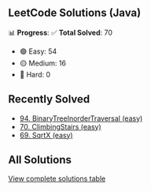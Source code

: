 ## LeetCode Solutions (Java)

📊 **Progress**:
✅ **Total Solved**: 70
- 🟢 Easy: 54
- 🟡 Medium: 16
- 🔴 Hard: 0

## Recently Solved
- [94. BinaryTreeInorderTraversal (easy)](src/easy/_94_BinaryTreeInorderTraversal.java)
- [70. ClimbingStairs (easy)](src/easy/_70_ClimbingStairs.java)
- [69. SqrtX (easy)](src/easy/_69_SqrtX.java)

## All Solutions
[View complete solutions table](solutions.md)
